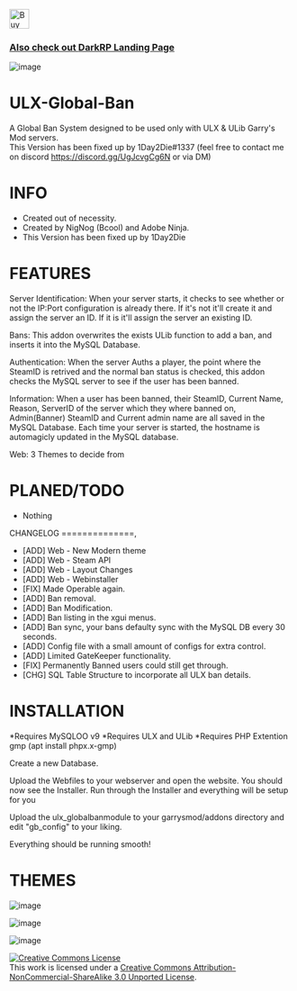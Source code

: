   <a href='https://ko-fi.com/1day2die' target='_blank'><img height='50' style='border:0px;height:35px;' src='https://ko-fi.com/img/githubbutton_sm.svg' border='0' alt='Buy Me a Coffee at ko-fi.com' /> <br/>
  
### Also check out [DarkRP Landing Page](https://github.com/1day2die/DarkRPLandingPage)
![image](https://user-images.githubusercontent.com/8725848/181248174-c2ca0b3a-65e5-4ef4-b7b6-eee48318e8a2.png)

ULX-Global-Ban
==============
A Global Ban System designed to be used only with ULX & ULib Garry's Mod servers.  
This Version has been fixed up by 1Day2Die#1337 (feel free to contact me on discord https://discord.gg/UgJcvgCg6N or via DM)

INFO
==============
* Created out of necessity.
* Created by NigNog (Bcool) and Adobe Ninja.
* This Version has been fixed up by 1Day2Die

FEATURES
==============

Server Identification: When your server starts, it checks to see whether or not the IP:Port configuration is already there. If it's not it'll create it and assign the server an ID. If it is it'll assign the server an existing ID.

Bans: This addon overwrites the exists ULib function to add a ban, and inserts it into the MySQL Database.

Authentication: When the server Auths a player, the point where the SteamID is retrived and the normal ban status is checked, this addon checks the MySQL server to see if the user has been banned.

Information: When a user has been banned, their SteamID, Current Name, Reason, ServerID of the server which they where banned on, Admin(Banner) SteamID and Current admin name are all saved in the MySQL Database.
Each time your server is started, the hostname is automagicly updated in the MySQL database.

Web: 3 Themes to decide from

PLANED/TODO
==============
* Nothing

CHANGELOG
==============,
* [ADD]		Web - New Modern theme
* [ADD]		Web - Steam API
* [ADD]		Web - Layout Changes
* [ADD]		Web - Webinstaller
* [FIX] 	Made Operable again.
* [ADD] 	Ban removal.
* [ADD]		Ban Modification.
* [ADD] 	Ban listing in the xgui menus.
* [ADD]		Ban sync, your bans defaulty sync with the MySQL DB every 30 seconds.
* [ADD]		Config file with a small amount of configs for extra control.
* [ADD]		Limited GateKeeper functionality.
* [FIX]		Permanently Banned users could still get through.
* [CHG]		SQL Table Structure to incorporate all ULX ban details.

INSTALLATION
==============
*Requires MySQLOO v9
*Requires ULX and ULib
*Requires PHP Extention gmp (apt install phpx.x-gmp)

Create a new Database.

Upload the Webfiles to your webserver and open the website.
You should now see the Installer.
Run through the Installer and everything will be setup for you

Upload the ulx_globalbanmodule to your garrysmod/addons directory and edit "gb_config" to your liking.

Everything should be running smooth!



THEMES
==============
![image](https://user-images.githubusercontent.com/8725848/181248394-5c2fe591-b458-44d3-891a-3e3c276ee17a.png)

![image](https://user-images.githubusercontent.com/8725848/181248417-7dde5b36-28e9-4224-9ed2-4e1adeb6997f.png)


![image](https://user-images.githubusercontent.com/8725848/181248445-76eaef5b-6a75-496c-9d07-d0f4bd417a4b.png)


<a rel="license" href="http://creativecommons.org/licenses/by-nc-sa/3.0/deed.en_US"><img alt="Creative Commons License" style="border-width:0" src="http://i.creativecommons.org/l/by-nc-sa/3.0/88x31.png" /></a><br />This work is licensed under a <a rel="license" href="http://creativecommons.org/licenses/by-nc-sa/3.0/deed.en_US">Creative Commons Attribution-NonCommercial-ShareAlike 3.0 Unported License</a>.
